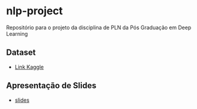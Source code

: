 # nlp-project
Repositório para o projeto da disciplina de PLN da Pós Graduação em Deep Learning

## Dataset
- [Link Kaggle](https://www.kaggle.com/datasets/snap/amazon-fine-food-reviews)

## Apresentação de Slides
- [slides](https://docs.google.com/presentation/d/1RY1czeOZZDrMwSqGWu88Iw6mNytMectYg9FbBa24cfQ/edit?usp=sharing)
